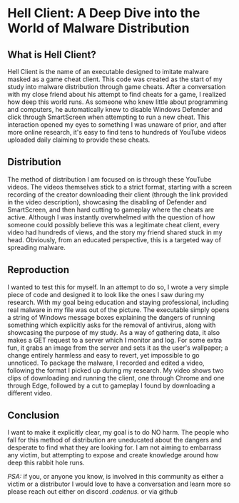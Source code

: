 # Hell Client: A Deep Dive into the World of Malware Distribution

## What is Hell Client?

Hell Client is the name of an executable designed to imitate malware masked as a game cheat client. This code was created as the start of my study into malware distribution through game cheats. After a conversation with my close friend about his attempt to find cheats for a game, I realized how deep this world runs. As someone who knew little about programming and computers, he automatically knew to disable Windows Defender and click through SmartScreen when attempting to run a new cheat. This interaction opened my eyes to something I was unaware of prior, and after more online research, it's easy to find tens to hundreds of YouTube videos uploaded daily claiming to provide these cheats. 

## Distribution
The method of distribution I am focused on is through these YouTube videos. The videos themselves stick to a strict format, starting with a screen recording of the creator downloading their client (through the link provided in the video description), showcasing the disabling of Defender and SmartScreen, and then hard cutting to gameplay where the cheats are active. Although I was instantly overwhelmed with the question of how someone could possibly believe this was a legitimate cheat client, every video had hundreds of views, and the story my friend shared stuck in my head. Obviously, from an educated perspective, this is a targeted way of spreading malware. 

## Reproduction
I wanted to test this for myself. In an attempt to do so, I wrote a very simple piece of code and designed it to look like the ones I saw during my research. With my goal being education and staying professional, including real malware in my file was out of the picture. The executable simply opens a string of Windows message boxes explaining the dangers of running something which explicitly asks for the removal of antivirus, along with showcasing the purpose of my study. As a way of gathering data, it also makes a GET request to a server which I monitor and log. For some extra fun, it grabs an image from the server and sets it as the user's wallpaper; a change entirely harmless and easy to revert, yet impossible to go unnoticed. To package the malware, I recorded and edited a video, following the format I picked up during my research. My video shows two clips of downloading and running the client, one through Chrome and one through Edge, followed by a cut to gameplay I found by downloading a different video.

## Conclusion
I want to make it explicitly clear, my goal is to do NO harm. The people who fall for this method of distribution are uneducated about the dangers and desperate to find what they are looking for. I am not aiming to embarrass any victim, but attempting to expose and create knowledge around how deep this rabbit hole runs.

*PSA:* if you, or anyone you know, is involved in this community as either a victim or a distributor I would love to have a conversation and learn more so please reach out either on discord *.cadenus.* or via github
